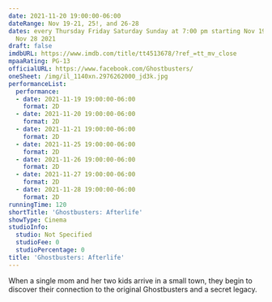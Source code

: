 ```yaml
---
date: 2021-11-20 19:00:00-06:00
dateRange: Nov 19-21, 25!, and 26-28
dates: every Thursday Friday Saturday Sunday at 7:00 pm starting Nov 19 2021 ending
  Nov 28 2021
draft: false
imdbURL: https://www.imdb.com/title/tt4513678/?ref_=tt_mv_close
mpaaRating: PG-13
officialURL: https://www.facebook.com/Ghostbusters/
oneSheet: /img/il_1140xn.2976262000_jd3k.jpg
performanceList:
  performance:
  - date: 2021-11-19 19:00:00-06:00
    format: 2D
  - date: 2021-11-20 19:00:00-06:00
    format: 2D
  - date: 2021-11-21 19:00:00-06:00
    format: 2D
  - date: 2021-11-25 19:00:00-06:00
    format: 2D
  - date: 2021-11-26 19:00:00-06:00
    format: 2D
  - date: 2021-11-27 19:00:00-06:00
    format: 2D
  - date: 2021-11-28 19:00:00-06:00
    format: 2D
runningTime: 120
shortTitle: 'Ghostbusters: Afterlife'
showType: Cinema
studioInfo:
  studio: Not Specified
  studioFee: 0
  studioPercentage: 0
title: 'Ghostbusters: Afterlife'
---
```


When a single mom and her two kids arrive in a small town, they begin to discover their connection to the original Ghostbusters and a secret legacy.